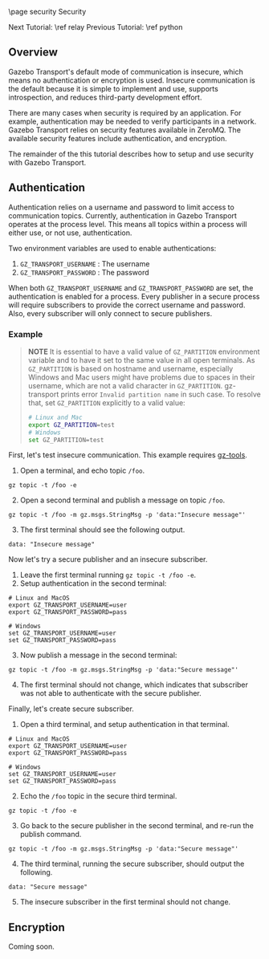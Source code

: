\page security Security

Next Tutorial: \ref relay
Previous Tutorial: \ref python

## Overview

Gazebo Transport's default mode of communication is insecure, which means
no authentication or encryption is used. Insecure communication is the
default because it is simple to implement and use, supports introspection,
and reduces third-party development effort.

There are many cases when security is required by an application. For
example, authentication may be needed to verify participants in a network.
Gazebo Transport relies on security features available in ZeroMQ. The
available security features include authentication, and encryption.  

The remainder of the this tutorial describes how to setup and use security
with Gazebo Transport.

## Authentication

Authentication relies on a username and password to limit access to
communication topics. Currently, authentication in Gazebo Transport
operates at the process level. This means all topics within a process will
either use, or not use, authentication.

Two environment variables are used to enable authentications:

1. `GZ_TRANSPORT_USERNAME` : The username
2. `GZ_TRANSPORT_PASSWORD` : The password

When both `GZ_TRANSPORT_USERNAME` and `GZ_TRANSPORT_PASSWORD` are set,
the authentication is enabled for a process. Every publisher in a secure
process will require subscribers to provide the correct username and
password. Also, every subscriber will only connect to secure publishers.

### Example

> **NOTE**
> It is essential to have a valid value of `GZ_PARTITION` environment variable
> and to have it set to the same value in all open terminals. As `GZ_PARTITION`
> is based on hostname and username, especially Windows and Mac users might
> have problems due to spaces in their username, which are not a valid character
> in `GZ_PARTITION`. gz-transport prints error `Invalid partition name` in such
> case. To resolve that, set `GZ_PARTITION` explicitly to a valid value:
> ```bash
> # Linux and Mac
> export GZ_PARTITION=test
> # Windows
> set GZ_PARTITION=test
> ```

First, let's test insecure communication. This example requires
[gz-tools](https://github.com/gazebosim/gz-tools).

1. Open a terminal, and echo topic `/foo`.
```
gz topic -t /foo -e
```
2. Open a second terminal and publish a message on topic `/foo`.
```
gz topic -t /foo -m gz.msgs.StringMsg -p 'data:"Insecure message"'
```
3. The first terminal should see the following output.
```
data: "Insecure message"
```

Now let's try a secure publisher and an insecure subscriber.

1. Leave the first terminal running `gz topic -t /foo -e`.
2. Setup authentication in the second terminal:
```
# Linux and MacOS
export GZ_TRANSPORT_USERNAME=user
export GZ_TRANSPORT_PASSWORD=pass

# Windows
set GZ_TRANSPORT_USERNAME=user
set GZ_TRANSPORT_PASSWORD=pass
```
3. Now publish a message in the second terminal:
```
gz topic -t /foo -m gz.msgs.StringMsg -p 'data:"Secure message"'
```
4. The first terminal should not change, which indicates that subscriber was
   not able to authenticate with the secure publisher.

Finally, let's create secure subscriber.

1. Open a third terminal, and setup authentication in that terminal.
```
# Linux and MacOS
export GZ_TRANSPORT_USERNAME=user
export GZ_TRANSPORT_PASSWORD=pass

# Windows
set GZ_TRANSPORT_USERNAME=user
set GZ_TRANSPORT_PASSWORD=pass
```
2. Echo the `/foo` topic in the secure third terminal.
```
gz topic -t /foo -e
```
3. Go back to the secure publisher in the second terminal, and re-run the
   publish command.
```
gz topic -t /foo -m gz.msgs.StringMsg -p 'data:"Secure message"'
```
4. The third terminal, running the secure subscriber, should output the
   following.
```
data: "Secure message"
```
5. The insecure subscriber in the first terminal should not change.

## Encryption

Coming soon.

